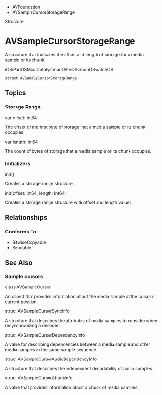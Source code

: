 

- AVFoundation
-  AVSampleCursorStorageRange 

Structure

# AVSampleCursorStorageRange

A structure that indicates the offset and length of storage for a media sample or its chunk.

iOSiPadOSMac CatalystmacOStvOSvisionOSwatchOS

``` source
struct AVSampleCursorStorageRange
```

## Topics

### Storage Range

var offset: Int64

The offset of the first byte of storage that a media sample or its chunk occupies.

var length: Int64

The count of bytes of storage that a media sample or its chunk occupies.

### Initializers

init()

Creates a storage range structure.

init(offset: Int64, length: Int64)

Creates a storage range structure with offset and length values.

## Relationships

### Conforms To

- BitwiseCopyable
- Sendable

## See Also

### Sample cursors

class AVSampleCursor

An object that provides information about the media sample at the cursor’s current position.

struct AVSampleCursorSyncInfo

A structure that describes the attributes of media samples to consider when resynchronizing a decoder.

struct AVSampleCursorDependencyInfo

A value for describing dependencies between a media sample and other media samples in the same sample sequence.

struct AVSampleCursorAudioDependencyInfo

A structure that describes the independent decodability of audio samples.

struct AVSampleCursorChunkInfo

A value that provides information about a chunk of media samples.

